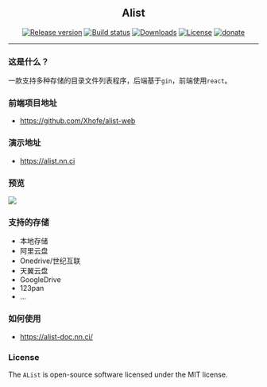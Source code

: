 <h2 align="center">Alist</h2>
<p align="center">
  <a href="https://github.com/Xhofe/alist/releases"><img src="https://img.shields.io/github/release/Xhofe/alist?style=flat-square" alt="Release version"></a>
  <a href="https://github.com/Xhofe/alist/actions?query=workflow%3ABuild"><img src="https://img.shields.io/github/workflow/status/Xhofe/alist/build?style=flat-square" alt="Build status"></a>
  <a href="https://github.com/Xhofe/alist/releases"><img src="https://img.shields.io/github/downloads/Xhofe/alist/total?style=flat-square" alt="Downloads"></a>
  <a href="https://github.com/Xhofe/alist/blob/main/LICENSE"><img src="https://img.shields.io/github/license/Xhofe/alist?style=flat-square" alt="License"></a>
  <a href="https://pay.xhofe.top">
    <img src="https://img.shields.io/badge/%24-donate-ff69b4.svg?style=flat-square" alt="donate">
  </a>
</p>

---

### 这是什么？

一款支持多种存储的目录文件列表程序，后端基于`gin`，前端使用`react`。

### 前端项目地址

- https://github.com/Xhofe/alist-web

### 演示地址

- https://alist.nn.ci

### 预览

<a href="https://alist.nn.ci/"><img src="https://store.heytapimage.com/cdo-portal/feedback/202111/03/695ef77854a144e928518efde38db97a.png"></a>

### 支持的存储

- 本地存储
- 阿里云盘
- Onedrive/世纪互联
- 天翼云盘
- GoogleDrive
- 123pan
- ...

### 如何使用

- https://alist-doc.nn.ci/

### License

The `AList` is open-source software licensed under the MIT license.